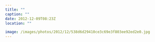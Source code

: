 ```yaml
---
title: ""
caption: ""
date: 2012-12-09T08:23Z
location: ""

image: /images/photos/2012/12/538d6d29410ce3c69e3f803ee92ed2e0.jpg
---
```

